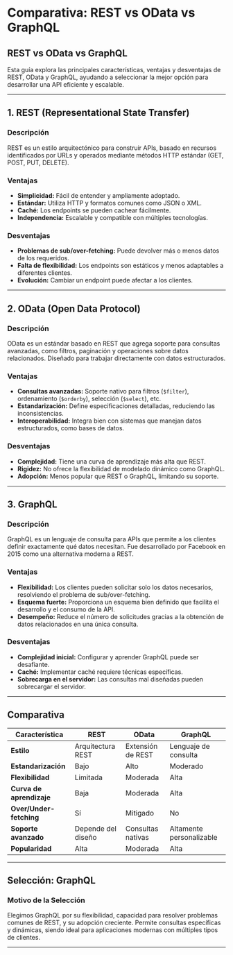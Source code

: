 # Comparativa: REST vs OData vs GraphQL

## REST vs OData vs GraphQL

Esta guía explora las principales características, ventajas y desventajas de REST, OData y GraphQL, ayudando a seleccionar la mejor opción para desarrollar una API eficiente y escalable.

---

## 1. REST (Representational State Transfer)

### Descripción  
REST es un estilo arquitectónico para construir APIs, basado en recursos identificados por URLs y operados mediante métodos HTTP estándar (GET, POST, PUT, DELETE).

### Ventajas
- **Simplicidad:** Fácil de entender y ampliamente adoptado.
- **Estándar:** Utiliza HTTP y formatos comunes como JSON o XML.
- **Caché:** Los endpoints se pueden cachear fácilmente.
- **Independencia:** Escalable y compatible con múltiples tecnologías.

### Desventajas
- **Problemas de sub/over-fetching:** Puede devolver más o menos datos de los requeridos.
- **Falta de flexibilidad:** Los endpoints son estáticos y menos adaptables a diferentes clientes.
- **Evolución:** Cambiar un endpoint puede afectar a los clientes.

---

## 2. OData (Open Data Protocol)

### Descripción  
OData es un estándar basado en REST que agrega soporte para consultas avanzadas, como filtros, paginación y operaciones sobre datos relacionados. Diseñado para trabajar directamente con datos estructurados.

### Ventajas
- **Consultas avanzadas:** Soporte nativo para filtros (`$filter`), ordenamiento (`$orderby`), selección (`$select`), etc.
- **Estandarización:** Define especificaciones detalladas, reduciendo las inconsistencias.
- **Interoperabilidad:** Integra bien con sistemas que manejan datos estructurados, como bases de datos.

### Desventajas
- **Complejidad:** Tiene una curva de aprendizaje más alta que REST.
- **Rigidez:** No ofrece la flexibilidad de modelado dinámico como GraphQL.
- **Adopción:** Menos popular que REST o GraphQL, limitando su soporte.

---

## 3. GraphQL

### Descripción  
GraphQL es un lenguaje de consulta para APIs que permite a los clientes definir exactamente qué datos necesitan. Fue desarrollado por Facebook en 2015 como una alternativa moderna a REST.

### Ventajas
- **Flexibilidad:** Los clientes pueden solicitar solo los datos necesarios, resolviendo el problema de sub/over-fetching.
- **Esquema fuerte:** Proporciona un esquema bien definido que facilita el desarrollo y el consumo de la API.
- **Desempeño:** Reduce el número de solicitudes gracias a la obtención de datos relacionados en una única consulta.

### Desventajas
- **Complejidad inicial:** Configurar y aprender GraphQL puede ser desafiante.
- **Caché:** Implementar caché requiere técnicas específicas.
- **Sobrecarga en el servidor:** Las consultas mal diseñadas pueden sobrecargar el servidor.

---

## Comparativa

| **Característica**       | **REST**          | **OData**        | **GraphQL**       |
|---------------------------|-------------------|------------------|-------------------|
| **Estilo**               | Arquitectura REST | Extensión de REST| Lenguaje de consulta |
| **Estandarización**      | Bajo              | Alto             | Moderado          |
| **Flexibilidad**         | Limitada          | Moderada         | Alta              |
| **Curva de aprendizaje** | Baja              | Moderada         | Alta              |
| **Over/Under-fetching**  | Sí                | Mitigado         | No                |
| **Soporte avanzado**     | Depende del diseño| Consultas nativas| Altamente personalizable |
| **Popularidad**          | Alta              | Moderada         | Alta              |

---

## Selección: GraphQL

### Motivo de la Selección  
Elegimos GraphQL por su flexibilidad, capacidad para resolver problemas comunes de REST, y su adopción creciente. Permite consultas específicas y dinámicas, siendo ideal para aplicaciones modernas con múltiples tipos de clientes.

---
